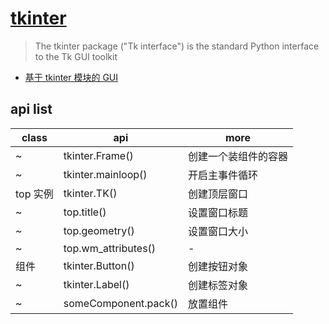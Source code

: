 # [tkinter](https://docs.python.org/zh-cn/3/library/tkinter.html)

> The tkinter package ("Tk interface") is the standard Python interface to the Tk GUI toolkit

- [基于 tkinter 模块的 GUI](https://github.com/jackfrued/Python-100-Days/blob/master/Day01-15/10.%E5%9B%BE%E5%BD%A2%E7%94%A8%E6%88%B7%E7%95%8C%E9%9D%A2%E5%92%8C%E6%B8%B8%E6%88%8F%E5%BC%80%E5%8F%91.md#%E5%9F%BA%E4%BA%8Etkinter%E6%A8%A1%E5%9D%97%E7%9A%84gui)

## api list

| class    | api                  | more                 |
| -------- | -------------------- | -------------------- |
| ~        | tkinter.Frame()      | 创建一个装组件的容器 |
| ~        | tkinter.mainloop()   | 开启主事件循环       |
| top 实例 | tkinter.TK()         | 创建顶层窗口         |
| ~        | top.title()          | 设置窗口标题         |
| ~        | top.geometry()       | 设置窗口大小         |
| ~        | top.wm_attributes()  | -                    |
| 组件     | tkinter.Button()     | 创建按钮对象         |
| ~        | tkinter.Label()      | 创建标签对象         |
| ~        | someComponent.pack() | 放置组件             |

